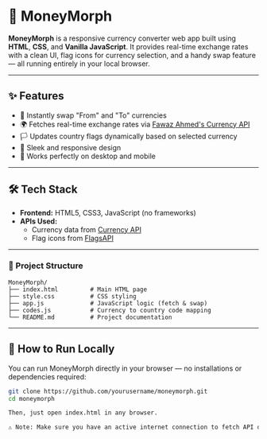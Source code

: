 # 💱 MoneyMorph

**MoneyMorph** is a responsive currency converter web app built using **HTML**, **CSS**, and **Vanilla JavaScript**. It provides real-time exchange rates with a clean UI, flag icons for currency selection, and a handy swap feature — all running entirely in your local browser.

---

## ✨ Features

- 🔁 Instantly swap "From" and "To" currencies
- 🌍 Fetches real-time exchange rates via [Fawaz Ahmed's Currency API](https://github.com/fawazahmed0/currency-api)
- 🏳️ Updates country flags dynamically based on selected currency
- 💅 Sleek and responsive design
- 📱 Works perfectly on desktop and mobile

---

## 🛠️ Tech Stack

- **Frontend:** HTML5, CSS3, JavaScript (no frameworks)
- **APIs Used:**
  - Currency data from [Currency API](https://github.com/fawazahmed0/currency-api)
  - Flag icons from [FlagsAPI](https://flagsapi.com)

---

### 📁 Project Structure

```
MoneyMorph/
├── index.html         # Main HTML page
├── style.css          # CSS styling
├── app.js             # JavaScript logic (fetch & swap)
├── codes.js           # Currency to country code mapping
└── README.md          # Project documentation
```





---

## 🚀 How to Run Locally

You can run MoneyMorph directly in your browser — no installations or dependencies required:

```bash
git clone https://github.com/yourusername/moneymorph.git
cd moneymorph

Then, just open index.html in any browser.

⚠️ Note: Make sure you have an active internet connection to fetch API data and flag icons.



